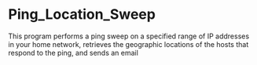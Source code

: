 # Ping_Location_Sweep
This program performs a ping sweep on a specified range of IP addresses in your home network, retrieves the geographic locations of the hosts that respond to the ping, and sends an email
